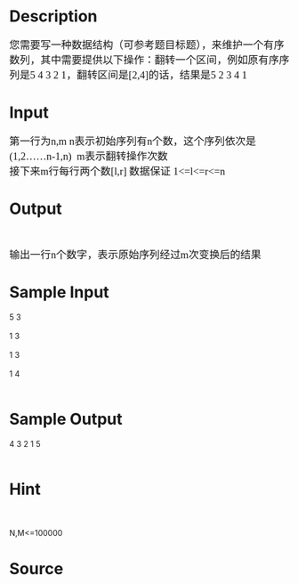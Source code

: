 
# Description

<div class="content"><div class="clear"></div>
<div class="postBody">
<div id="cnblogs_post_body">
<div class="Section0">
<p class="p0"><span style="font-size: 14pt; font-family: 楷体">您需要写一种数据结构（可参考题目标题），来维护一个有序数列，其中需要提供以下操作：</span><span style="font-size: 14pt; font-family: 楷体">翻转一个区间，例如原有序序列是5 4 3 2 1，翻转区间是[2,4]的话，结果是5 2 3 4 1 </span></p>
</div>
</div>
</div></div>

# Input

<div class="content"><p class="p0"><span style="font-size: 14pt; font-family: 楷体">第一行为n,m n表示初始序列有n个数，这个序列依次是(1,2……n-1,n)  m表示翻转操作次数</span><br/>
<span style="font-size: 14pt; font-family: 楷体">接下来m行每行两个数[l,r] 数据保证 1&lt;=l&lt;=r&lt;=n </span></p>
<p class="p0"></p></div>

# Output

<div class="content"><p class="p0"> </p>
<p class="p0"><span style="font-size: 14pt; font-family: 楷体">输出一行n个数字，表示原始序列经过m次变换后的结果 </span></p>
<p class="p0"></p></div>

# Sample Input

<div class="content"><span class="sampledata">5 3<br/>
<br/>
1 3<br/>
<br/>
1 3<br/>
<br/>
1 4<br/>
<br/>
</span></div>

# Sample Output

<div class="content"><span class="sampledata">4 3 2 1 5<br/>
<br/>
</span></div>

# Hint

<div class="content"><p></p><p><br/><br/>
N,M&lt;=100000</p><p></p></div>

# Source

<div class="content"><p><a href="problemset.php?search="></a></p></div>

